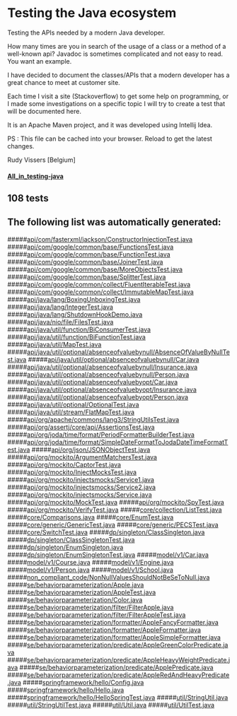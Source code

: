 # Testing the Java ecosystem

Testing the APIs needed by a modern Java developer.

How many times are you in search of the usage of a class or a method of a well-known api?
Javadoc is sometimes complicated and not easy to read. You want an example.

I have decided to document the classes/APIs that a modern developer has a great chance to meet at customer site.

Each time I visit a site (Stackoverflow) to get some help on programming, or I made some investigations on a specific topic I will try to create a test that will be documented here.

It is an Apache Maven project, and it was developed using Intellij Idea.

PS : This file can be cached into your browser. Reload to get the latest changes.

Rudy Vissers [Belgium]

#### [All_in_testing-java](https://htmlpreview.github.io/?https://github.com/houdini68/testing-java/blob/master/%20All_in_testing-java.html)

108 tests 
-
The following list was automatically generated:
-
#####[api/com/fasterxml/jackson/ConstructorInjectionTest.java](./src/test/java/api/com/fasterxml/jackson/ConstructorInjectionTest.java)
#####[api/com/google/common/base/FunctionsTest.java](./src/test/java/api/com/google/common/base/FunctionsTest.java)
#####[api/com/google/common/base/FunctionTest.java](./src/test/java/api/com/google/common/base/FunctionTest.java)
#####[api/com/google/common/base/JoinerTest.java](./src/test/java/api/com/google/common/base/JoinerTest.java)
#####[api/com/google/common/base/MoreObjectsTest.java](./src/test/java/api/com/google/common/base/MoreObjectsTest.java)
#####[api/com/google/common/base/SplitterTest.java](./src/test/java/api/com/google/common/base/SplitterTest.java)
#####[api/com/google/common/collect/FluentIterableTest.java](./src/test/java/api/com/google/common/collect/FluentIterableTest.java)
#####[api/com/google/common/collect/ImmutableMapTest.java](./src/test/java/api/com/google/common/collect/ImmutableMapTest.java)
#####[api/java/lang/BoxingUnboxingTest.java](./src/test/java/api/java/lang/BoxingUnboxingTest.java)
#####[api/java/lang/IntegerTest.java](./src/test/java/api/java/lang/IntegerTest.java)
#####[api/java/lang/ShutdownHookDemo.java](./src/main/java/api/java/lang/ShutdownHookDemo.java)
#####[api/java/nio/file/FilesTest.java](./src/test/java/api/java/nio/file/FilesTest.java)
#####[api/java/util/function/BiConsumerTest.java](./src/test/java/api/java/util/function/BiConsumerTest.java)
#####[api/java/util/function/BiFunctionTest.java](./src/test/java/api/java/util/function/BiFunctionTest.java)
#####[api/java/util/MapTest.java](./src/test/java/api/java/util/MapTest.java)
#####[api/java/util/optional/absenceofvaluebynull/AbsenceOfValueByNullTest.java](./src/test/java/api/java/util/optional/absenceofvaluebynull/AbsenceOfValueByNullTest.java)
#####[api/java/util/optional/absenceofvaluebynull/Car.java](./src/main/java/api/java/util/optional/absenceofvaluebynull/Car.java)
#####[api/java/util/optional/absenceofvaluebynull/Insurance.java](./src/main/java/api/java/util/optional/absenceofvaluebynull/Insurance.java)
#####[api/java/util/optional/absenceofvaluebynull/Person.java](./src/main/java/api/java/util/optional/absenceofvaluebynull/Person.java)
#####[api/java/util/optional/absenceofvaluebyopt/Car.java](./src/main/java/api/java/util/optional/absenceofvaluebyopt/Car.java)
#####[api/java/util/optional/absenceofvaluebyopt/Insurance.java](./src/main/java/api/java/util/optional/absenceofvaluebyopt/Insurance.java)
#####[api/java/util/optional/absenceofvaluebyopt/Person.java](./src/main/java/api/java/util/optional/absenceofvaluebyopt/Person.java)
#####[api/java/util/optional/OptionalTest.java](./src/test/java/api/java/util/optional/OptionalTest.java)
#####[api/java/util/stream/FlatMapTest.java](./src/test/java/api/java/util/stream/FlatMapTest.java)
#####[api/org/apache/commons/lang3/StringUtilsTest.java](./src/test/java/api/org/apache/commons/lang3/StringUtilsTest.java)
#####[api/org/assertj/core/api/AssertionsTest.java](./src/test/java/api/org/assertj/core/api/AssertionsTest.java)
#####[api/org/joda/time/format/PeriodFormatterBuilderTest.java](./src/test/java/api/org/joda/time/format/PeriodFormatterBuilderTest.java)
#####[api/org/joda/time/format/SimpleDateFormatToJodaDateTimeFormatTest.java](./src/test/java/api/org/joda/time/format/SimpleDateFormatToJodaDateTimeFormatTest.java)
#####[api/org/json/JSONObjectTest.java](./src/test/java/api/org/json/JSONObjectTest.java)
#####[api/org/mockito/ArgumentMatchersTest.java](./src/test/java/api/org/mockito/ArgumentMatchersTest.java)
#####[api/org/mockito/CaptorTest.java](./src/test/java/api/org/mockito/CaptorTest.java)
#####[api/org/mockito/InjectMocksTest.java](./src/test/java/api/org/mockito/InjectMocksTest.java)
#####[api/org/mockito/injectsmocks/Service1.java](./src/main/java/api/org/mockito/injectsmocks/Service1.java)
#####[api/org/mockito/injectsmocks/Service2.java](./src/main/java/api/org/mockito/injectsmocks/Service2.java)
#####[api/org/mockito/injectsmocks/Service.java](./src/main/java/api/org/mockito/injectsmocks/Service.java)
#####[api/org/mockito/MockTest.java](./src/test/java/api/org/mockito/MockTest.java)
#####[api/org/mockito/SpyTest.java](./src/test/java/api/org/mockito/SpyTest.java)
#####[api/org/mockito/VerifyTest.java](./src/test/java/api/org/mockito/VerifyTest.java)
#####[core/collection/ListTest.java](./src/test/java/core/collection/ListTest.java)
#####[core/Comparisons.java](./src/test/java/core/Comparisons.java)
#####[core/EnumTest.java](./src/test/java/core/EnumTest.java)
#####[core/generic/GenericTest.java](./src/test/java/core/generic/GenericTest.java)
#####[core/generic/PECSTest.java](./src/test/java/core/generic/PECSTest.java)
#####[core/SwitchTest.java](./src/test/java/core/SwitchTest.java)
#####[dp/singleton/ClassSingleton.java](./src/main/java/dp/singleton/ClassSingleton.java)
#####[dp/singleton/ClassSingletonTest.java](./src/test/java/dp/singleton/ClassSingletonTest.java)
#####[dp/singleton/EnumSingleton.java](./src/main/java/dp/singleton/EnumSingleton.java)
#####[dp/singleton/EnumSingletonTest.java](./src/test/java/dp/singleton/EnumSingletonTest.java)
#####[model/v1/Car.java](./src/main/java/model/v1/Car.java)
#####[model/v1/Course.java](./src/main/java/model/v1/Course.java)
#####[model/v1/Engine.java](./src/main/java/model/v1/Engine.java)
#####[model/v1/Person.java](./src/main/java/model/v1/Person.java)
#####[model/v1/School.java](./src/main/java/model/v1/School.java)
#####[non_compliant_code/NonNullValuesShouldNotBeSeToNull.java](./src/main/java/non_compliant_code/NonNullValuesShouldNotBeSeToNull.java)
#####[se/behaviorparameterization/Apple.java](./src/main/java/se/behaviorparameterization/Apple.java)
#####[se/behaviorparameterization/AppleTest.java](./src/test/java/se/behaviorparameterization/AppleTest.java)
#####[se/behaviorparameterization/Color.java](./src/main/java/se/behaviorparameterization/Color.java)
#####[se/behaviorparameterization/filter/FilterApple.java](./src/main/java/se/behaviorparameterization/filter/FilterApple.java)
#####[se/behaviorparameterization/filter/FilterAppleTest.java](./src/test/java/se/behaviorparameterization/filter/FilterAppleTest.java)
#####[se/behaviorparameterization/formatter/AppleFancyFormatter.java](./src/main/java/se/behaviorparameterization/formatter/AppleFancyFormatter.java)
#####[se/behaviorparameterization/formatter/AppleFormatter.java](./src/main/java/se/behaviorparameterization/formatter/AppleFormatter.java)
#####[se/behaviorparameterization/formatter/AppleSimpleFormatter.java](./src/main/java/se/behaviorparameterization/formatter/AppleSimpleFormatter.java)
#####[se/behaviorparameterization/predicate/AppleGreenColorPredicate.java](./src/main/java/se/behaviorparameterization/predicate/AppleGreenColorPredicate.java)
#####[se/behaviorparameterization/predicate/AppleHeavyWeightPredicate.java](./src/main/java/se/behaviorparameterization/predicate/AppleHeavyWeightPredicate.java)
#####[se/behaviorparameterization/predicate/ApplePredicate.java](./src/main/java/se/behaviorparameterization/predicate/ApplePredicate.java)
#####[se/behaviorparameterization/predicate/AppleRedAndHeavyPredicate.java](./src/main/java/se/behaviorparameterization/predicate/AppleRedAndHeavyPredicate.java)
#####[springframework/hello/Config.java](./src/test/java/springframework/hello/Config.java)
#####[springframework/hello/Hello.java](./src/test/java/springframework/hello/Hello.java)
#####[springframework/hello/HelloSpringTest.java](./src/test/java/springframework/hello/HelloSpringTest.java)
#####[util/StringUtil.java](./src/main/java/util/StringUtil.java)
#####[util/StringUtilTest.java](./src/test/java/util/StringUtilTest.java)
#####[util/Util.java](./src/main/java/util/Util.java)
#####[util/UtilTest.java](./src/test/java/util/UtilTest.java)
